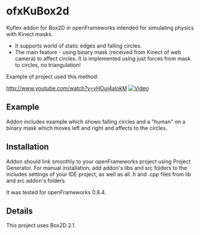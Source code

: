# ofxKuBox2d
Kuflex addon for Box2D in openFrameworks intended for simulating physics with Kinect masks.

* It supports world of static edges and falling circles.
* The main feature - using binary mask (received from Kinect of web camera) to affect circles.
It is implemented using just forces from mask to circles, no triangulation!

Example of project used this method:

http://www.youtube.com/watch?v=vHOui4aIokM
[![Video](http://img.youtube.com/vi/vHOui4aIokM/0.jpg)](http://www.youtube.com/watch?v=vHOui4aIokM)

## Example
Addon includes example which shows falling circles 
and a "human" on a binary mask which moves left and right 
and affects to the circles.

## Installation
Addon should link smoothly to your openFrameworks project using Project Generator.
For manual installation, add addon's libs and src folders to the includes settings of your IDE project,
as well as all .h and .cpp files from lib and src addon's folders.

It was tested for openFrameworks 0.8.4.

## Details
This project uses Box2D 2.1.